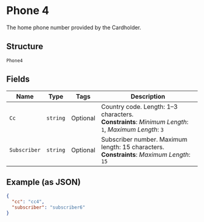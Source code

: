 
# Phone 4

The home phone number provided by the Cardholder.

## Structure

`Phone4`

## Fields

| Name | Type | Tags | Description |
|  --- | --- | --- | --- |
| `Cc` | `string` | Optional | Country code. Length: 1–3 characters.<br>**Constraints**: *Minimum Length*: `1`, *Maximum Length*: `3` |
| `Subscriber` | `string` | Optional | Subscriber number. Maximum length: 15 characters.<br>**Constraints**: *Maximum Length*: `15` |

## Example (as JSON)

```json
{
  "cc": "cc4",
  "subscriber": "subscriber6"
}
```


